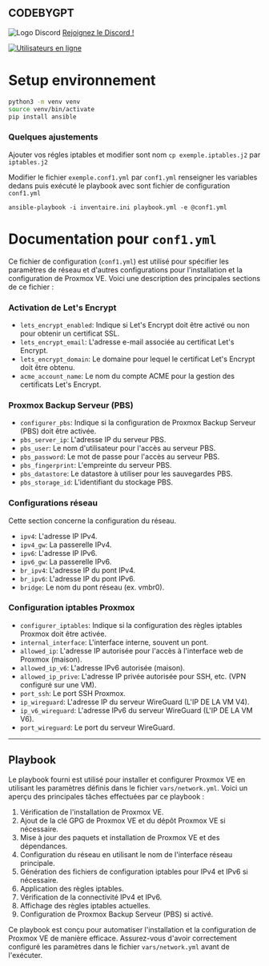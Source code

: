 ## CODEBYGPT

![Logo Discord](https://zupimages.net/up/23/26/rumo.png)
[Rejoignez le Discord !](https://discord.gg/rSfTxaW)

[![Utilisateurs en ligne](https://img.shields.io/discord/347412941630341121?style=flat-square&logo=discord&colorB=7289DA)](https://discord.gg/347412941630341121)

# Setup environnement

```bash
python3 -m venv venv
source venv/bin/activate
pip install ansible
```

### Quelques ajustements

Ajouter vos régles iptables et modifier sont nom `cp exemple.iptables.j2` par `iptables.j2`

Modifier le fichier `exemple.conf1.yml` par `conf1.yml` renseigner les variables dedans puis exécuté le playbook avec sont fichier de configuration `conf1.yml`
```
ansible-playbook -i inventaire.ini playbook.yml -e @conf1.yml
```

# Documentation pour `conf1.yml`

Ce fichier de configuration (`conf1.yml`) est utilisé pour spécifier les paramètres de réseau et d'autres configurations pour l'installation et la configuration de Proxmox VE. Voici une description des principales sections de ce fichier :

### Activation de Let's Encrypt

- `lets_encrypt_enabled`: Indique si Let's Encrypt doit être activé ou non pour obtenir un certificat SSL.
- `lets_encrypt_email`: L'adresse e-mail associée au certificat Let's Encrypt.
- `lets_encrypt_domain`: Le domaine pour lequel le certificat Let's Encrypt doit être obtenu.
- `acme_account_name`: Le nom du compte ACME pour la gestion des certificats Let's Encrypt.

### Proxmox Backup Serveur (PBS)

- `configurer_pbs`: Indique si la configuration de Proxmox Backup Serveur (PBS) doit être activée.
- `pbs_server_ip`: L'adresse IP du serveur PBS.
- `pbs_user`: Le nom d'utilisateur pour l'accès au serveur PBS.
- `pbs_password`: Le mot de passe pour l'accès au serveur PBS.
- `pbs_fingerprint`: L'empreinte du serveur PBS.
- `pbs_datastore`: Le datastore à utiliser pour les sauvegardes PBS.
- `pbs_storage_id`: L'identifiant du stockage PBS.

### Configurations réseau

Cette section concerne la configuration du réseau.

- `ipv4`: L'adresse IP IPv4.
- `ipv4_gw`: La passerelle IPv4.
- `ipv6`: L'adresse IP IPv6.
- `ipv6_gw`: La passerelle IPv6.
- `br_ipv4`: L'adresse IP du pont IPv4.
- `br_ipv6`: L'adresse IP du pont IPv6.
- `bridge`: Le nom du pont réseau (ex. vmbr0).

### Configuration iptables Proxmox

- `configurer_iptables`: Indique si la configuration des règles iptables Proxmox doit être activée.
- `internal_interface`: L'interface interne, souvent un pont.
- `allowed_ip`: L'adresse IP autorisée pour l'accès à l'interface web de Proxmox (maison).
- `allowed_ip_v6`: L'adresse IPv6 autorisée (maison).
- `allowed_ip_prive`: L'adresse IP privée autorisée pour SSH, etc. (VPN configuré sur une VM).
- `port_ssh`: Le port SSH Proxmox.
- `ip_wireguard`: L'adresse IP du serveur WireGuard (L'IP DE LA VM V4).
- `ip_v6_wireguard`: L'adresse IPv6 du serveur WireGuard (L'IP DE LA VM V6).
- `port_wireguard`: Le port du serveur WireGuard.

---

## Playbook

Le playbook fourni est utilisé pour installer et configurer Proxmox VE en utilisant les paramètres définis dans le fichier `vars/network.yml`. Voici un aperçu des principales tâches effectuées par ce playbook :

1. Vérification de l'installation de Proxmox VE.
2. Ajout de la clé GPG de Proxmox VE et du dépôt Proxmox VE si nécessaire.
3. Mise à jour des paquets et installation de Proxmox VE et des dépendances.
4. Configuration du réseau en utilisant le nom de l'interface réseau principale.
5. Génération des fichiers de configuration iptables pour IPv4 et IPv6 si nécessaire.
6. Application des règles iptables.
7. Vérification de la connectivité IPv4 et IPv6.
8. Affichage des règles iptables actuelles.
9. Configuration de Proxmox Backup Serveur (PBS) si activé.

Ce playbook est conçu pour automatiser l'installation et la configuration de Proxmox VE de manière efficace. Assurez-vous d'avoir correctement configuré les paramètres dans le fichier `vars/network.yml` avant de l'exécuter.
